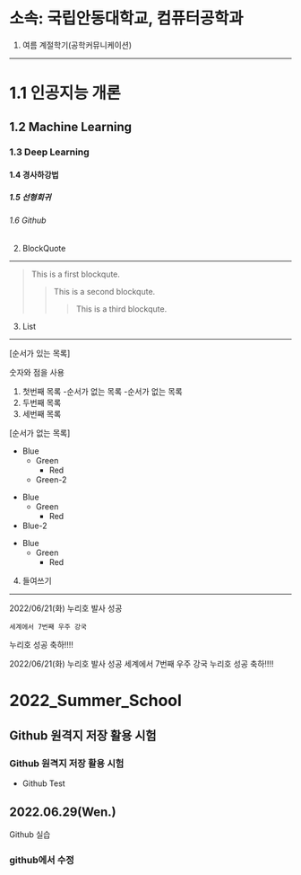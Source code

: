 소속: 국립안동대학교, 컴퓨터공학과
========================
1. 여름 계절학기(공학커뮤니케이션)
---------------------------------------
# 1.1 인공지능 개론
## 1.2 Machine Learning
### 1.3  Deep Learning
#### 1.4 경사하강법
##### 1.5 선형회귀
###### 1.6 Github

2. BlockQuote
----------------------------------------
> This is a first blockqute.
>	> This is a second blockqute.
>	>	> This is a third blockqute.

3. List
------------------------------------------------
[순서가 있는 목록]

숫자와 점을 사용

1. 첫번째 목록
	-순서가 없는 목록
	-순서가 없는 목록
1. 두번째 목록
1. 세번째 목록

[순서가 없는 목록]
* Blue
	* Green
		* Red
	* Green-2
+ Blue
	+ Green
		+ Red
+ Blue-2
- Blue
	- Green
		- Red

4. 들여쓰기
---------------------------------------

2022/06/21(화) 누리호 발사 성공

	세계에서 7번째 우주 강국

누리호 성공 축하!!!! 


2022/06/21(화) 누리호 발사 성공
	세계에서 7번째 우주 강국
누리호 성공 축하!!!! 







# 2022_Summer_School
## Github 원격지 저장 활용 시험
### Github 원격지 저장 활용 시험
* Github Test
## 2022.06.29(Wen.)
Github 실습
### github에서 수정
